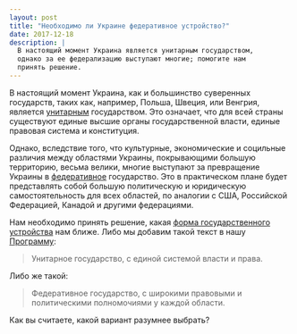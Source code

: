 ```yaml
---
layout: post
title: "Необходимо ли Украине федеративное устройство?"
date: 2017-12-18
description: |
  В настоящий момент Украина является унитарным государством,
  однако за ее федерализацию выступают многие; помогите нам
  принять решение.
---
```


В настоящий момент Украина, как и большинство суверенных государств, таких
как, например, Польша, Швеция, или Венгрия,
является [унитарным](https://ru.wikipedia.org/wiki/%D0%A3%D0%BD%D0%B8%D1%82%D0%B0%D1%80%D0%BD%D0%BE%D0%B5_%D0%B3%D0%BE%D1%81%D1%83%D0%B4%D0%B0%D1%80%D1%81%D1%82%D0%B2%D0%BE)
государством. Это означает, что для всей страны существуют единые
высшие органы государственной власти, единые правовая система и конституция.

Однако, вследствие того, что культурные, экономические и социльные различия
между областями Украины, покрывающими большую территорию, весьма велики,
многие выступают за превращение Украины в
[федеративное](https://ru.wikipedia.org/wiki/%D0%A4%D0%B5%D0%B4%D0%B5%D1%80%D0%B0%D1%82%D0%B8%D0%B2%D0%BD%D0%BE%D0%B5_%D0%B3%D0%BE%D1%81%D1%83%D0%B4%D0%B0%D1%80%D1%81%D1%82%D0%B2%D0%BE)
государство. Это в практическом плане будет представлять собой большую политическую и
юридическую самостоятельность для всех областей, по аналогии с
США, Российской Федерацией, Канадой и другими федерациями.

Нам необходимо принять решение, какая
[форма государственного устройства](https://ru.wikipedia.org/wiki/%D0%A4%D0%BE%D1%80%D0%BC%D0%B0_%D0%B3%D0%BE%D1%81%D1%83%D0%B4%D0%B0%D1%80%D1%81%D1%82%D0%B2%D0%B5%D0%BD%D0%BD%D0%BE%D0%B3%D0%BE_%D1%83%D1%81%D1%82%D1%80%D0%BE%D0%B9%D1%81%D1%82%D0%B2%D0%B0)
нам ближе. Либо мы добавим такой текст в нашу [Программу](/program.html):

> Унитарное государство, с единой системой власти и права.

Либо же такой:

> Федеративное государство, с широкими правовыми и политическими полномочиями
у каждой области.

Как вы считаете, какой вариант разумнее выбрать?
